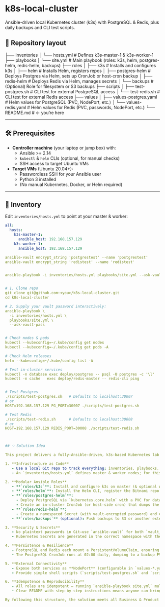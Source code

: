 
# k8s-local-cluster

Ansible-driven local Kubernetes cluster (k3s) with PostgreSQL & Redis, plus daily backups and CLI test scripts.

## 📂 Repository layout

├── inventories
│ └── hosts.yml # Defines k3s-master-1 & k3s-worker-1
├── playbooks
│ └── site.yml # Main playbook (roles: k3s, helm, postgres-helm, redis-helm, backups)
├── roles
│ ├── k3s # Installs and configures k3s
│ ├── helm # Installs Helm, registers repos
│ ├── postgres-helm # Deploys Postgres via Helm, sets up CronJob or host-cron backup
│ ├── redis-helm # Deploys Redis via Helm, manages secrets
│ └── backups # (Optional) Role for filesystem or S3 backups
├── scripts
│ ├── test-postgres.sh # CLI test for external PostgreSQL access
│ └── test-redis.sh # CLI test for external Redis access
├── values
│ ├── values-postgres.yaml # Helm values for PostgreSQL (PVC, NodePort, etc.)
│ └── values-redis.yaml # Helm values for Redis (PVC, passwords, NodePort, etc.)
└── README.md # ← you’re here


---

## 🛠 Prerequisites

- **Controller machine** (your laptop or jump box) with:
  - Ansible >= 2.14  
  - `kubectl` & `helm` CLIs (optional, for manual checks)  
  - SSH access to target Ubuntu VMs
- **Target VMs** (Ubuntu 20.04+):
  - Passwordless SSH for your Ansible user
  - Python 3 installed
  - (No manual Kubernetes, Docker, or Helm required)

---

## 🔧 Inventory

Edit `inventories/hosts.yml` to point at your master & worker:

```yaml
all:
  hosts:
    k3s-master-1:
      ansible_host: 192.168.157.129
    k3s-worker-1:
      ansible_host: 192.168.157.129

ansible-vault encrypt_string 'postgrestest' --name 'postgrestest'
ansible-vault encrypt_string 'redistest' --name 'redistest'


ansible-playbook -i inventories/hosts.yml playbooks/site.yml --ask-vault-pass


# 1. Clone repo
git clone git@github.com:<you>/k8s-local-cluster.git
cd k8s-local-cluster

# 2. Supply your vault password interactively:
ansible-playbook \
  -i inventories/hosts.yml \
  playbooks/site.yml \
  --ask-vault-pass


# Check nodes & pods
kubectl --kubeconfig=~/.kube/config get nodes
kubectl --kubeconfig=~/.kube/config get pods -A

# Check Helm releases
helm --kubeconfig=~/.kube/config list -A

# Test in-cluster services
kubectl -n database exec deploy/postgres -- psql -U postgres -c '\l'
kubectl -n cache   exec deploy/redis-master -- redis-cli ping


# Test Postgres
./scripts/test-postgres.sh   # Defaults to localhost:30007
# or
HOST=192.168.157.129 PG_PORT=30007 ./scripts/test-postgres.sh

# Test Redis
./scripts/test-redis.sh      # Defaults to localhost:30008
# or
HOST=192.168.157.129 REDIS_PORT=30008 ./scripts/test-redis.sh



## 💡 Solution Idea

This project delivers a fully-Ansible-driven, k3s-based Kubernetes lab environment, with PostgreSQL and Redis managed by Helm and daily backups—all reproducible on fresh Ubuntu VMs.  

1. **Infrastructure as Code**  
   - Use a local Git repo to track everything: inventories, playbooks, roles, values files and test scripts.  
   - An `inventories/hosts.yml` defines master & worker nodes; for this initial proof-of-concept only the master node is actually used, but adding the worker is as simple as listing it in the inventory and rerunning the playbook.

2. **Modular Ansible Roles**  
   - **`roles/k3s`**: Install and configure k3s on master (& optional worker) (incl. linking kubeconfig for seamless `kubectl` & `helm`).  
   - **`roles/helm`**: Install the Helm CLI, register the Bitnami repo (with cache refresh), and prepare the system for chart deployments.  
   - **`roles/postgres-helm`**:  
     - Deploy PostgreSQL via `kubernetes.core.helm` with a PVC for data persistence.  
     - Create an in-cluster CronJob (or host-side cron) that dumps the database daily into a backup PVC.  
   - **`roles/redis-helm`**:  
     - Create a namespaced Secret (with vault-encrypted password) and deploy Redis via Helm with a PVC.  
   - **`roles/backups`** (optional): Push backups to S3 or another external store.

3. **Security & Secrets**  
   - No plaintext passwords in Git—use `ansible-vault` for both `vault_postgres_password` and `vault_redis_password`.  
   - Kubernetes Secrets are generated in the correct namespace with the exact key names the charts expect.

4. **Persistence & Resilience**  
   - PostgreSQL and Redis each mount a PersistentVolumeClaim, ensuring data survives pod restarts.  
   - The PostgreSQL CronJob runs at 02:00 daily, dumping to a backup PVC (or host path) for point-in-time recovery.

5. **External Connectivity**  
   - Expose both services as **NodePort** (configurable in `values-*.yaml`) to allow CLI clients outside the cluster.  
   - Provide simple shell scripts (`scripts/test-postgres.sh` and `scripts/test-redis.sh`) that validate connectivity and basic commands.

6. **Idempotence & Reproducibility**  
   - All roles are idempotent — running `ansible-playbook site.yml` multiple times will only apply changes when drift is detected.  
   - Clear README with step-by-step instructions means anyone can bring up the entire environment on new Ubuntu VMs with a single command.

By following this structure, the solution meets all Business & Product Requirements, and provides a clean, modular foundation for future enhancements—TLS, S3 backups, CI/CD integration, and more.  


